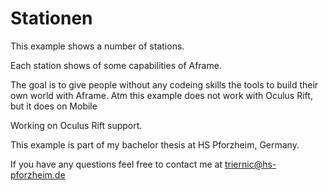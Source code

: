 # Stationen

This example shows a number of stations.

Each station shows of some capabilities of Aframe.

The goal is to give people without any codeing skills the tools to build their own world with Aframe.
Atm this example does not work with Oculus Rift, but it does on Mobile

Working on Oculus Rift support.

This example is part of my bachelor thesis at HS Pforzheim, Germany.

If you have any questions feel free to contact me at triernic@hs-pforzheim.de


